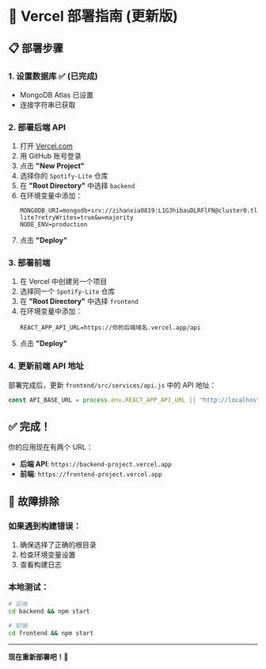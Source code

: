 # 🚀 Vercel 部署指南 (更新版)

## 📋 部署步骤

### 1. 设置数据库 ✅ (已完成)

- MongoDB Atlas 已设置
- 连接字符串已获取

### 2. 部署后端 API

1. 打开 [Vercel.com](https://vercel.com)
2. 用 GitHub 账号登录
3. 点击 **"New Project"**
4. 选择你的 `Spotify-Lite` 仓库
5. 在 **"Root Directory"** 中选择 `backend`
6. 在环境变量中添加：
   ```
   MONGODB_URI=mongodb+srv://zihanxia0819:L1G3hibauDLRFlFN@cluster0.tle7tth.mongodb.net/spotify-lite?retryWrites=true&w=majority
   NODE_ENV=production
   ```
7. 点击 **"Deploy"**

### 3. 部署前端

1. 在 Vercel 中创建另一个项目
2. 选择同一个 `Spotify-Lite` 仓库
3. 在 **"Root Directory"** 中选择 `frontend`
4. 在环境变量中添加：
   ```
   REACT_APP_API_URL=https://你的后端域名.vercel.app/api
   ```
5. 点击 **"Deploy"**

### 4. 更新前端 API 地址

部署完成后，更新 `frontend/src/services/api.js` 中的 API 地址：

```javascript
const API_BASE_URL = process.env.REACT_APP_API_URL || "http://localhost:5001";
```

## ✅ 完成！

你的应用现在有两个 URL：

- **后端 API**: `https://backend-project.vercel.app`
- **前端**: `https://frontend-project.vercel.app`

## 🔧 故障排除

### 如果遇到构建错误：

1. 确保选择了正确的根目录
2. 检查环境变量设置
3. 查看构建日志

### 本地测试：

```bash
# 后端
cd backend && npm start

# 前端
cd frontend && npm start
```

---

**现在重新部署吧！🎵**
